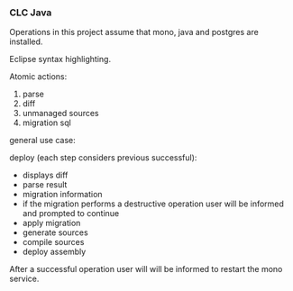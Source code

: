 ### CLC Java

Operations in this project assume that mono, java and postgres are installed.

Eclipse syntax highlighting.
   
Atomic actions:

1. parse
2. diff
3. unmanaged sources
4. migration sql

general use case:

deploy (each step considers previous successful):
 - displays diff
 - parse result
 - migration information
 - if the migration performs a destructive operation user will be informed and prompted to continue
 - apply migration 
 - generate sources
 - compile sources
 - deploy assembly

After a successful operation user will will be informed to restart the mono service.  